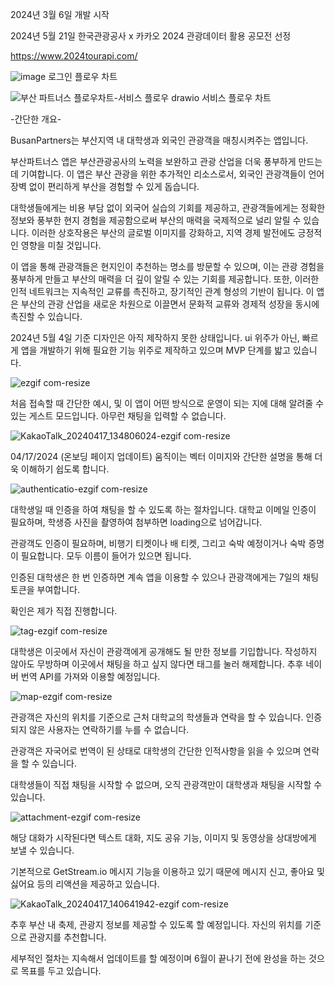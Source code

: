 2024년 3월 6일 개발 시작

2024년 5월 21일 한국관광공사 x 카카오 2024 관광데이터 활용 공모전 선정

https://www.2024tourapi.com/

![image](https://github.com/KWON-minseok5247/BusanPartners/assets/63951789/10a9ddcd-fefd-465e-9e6f-2e449d849ba6)
로그인 플로우 차트

![부산 파트너스 플로우차트-서비스 플로우 drawio](https://github.com/KWON-minseok5247/BusanPartners/assets/63951789/26916072-7c56-48bd-be23-e1388cb50497)
서비스 플로우 차트

-간단한 개요-

BusanPartners는 부산지역 내 대학생과 외국인 관광객을 매칭시켜주는 앱입니다.

부산파트너스 앱은 부산관광공사의 노력을 보완하고 관광 산업을 더욱 풍부하게 만드는 데 기여합니다. 이 앱은 부산 관광을 위한 추가적인 리소스로서, 외국인 관광객들이 언어 장벽 없이 편리하게 부산을 경험할 수 있게 돕습니다. 

대학생들에게는 비용 부담 없이 외국어 실습의 기회를 제공하고, 관광객들에게는 정확한 정보와 풍부한 현지 경험을 제공함으로써 부산의 매력을 국제적으로 널리 알릴 수 있습니다. 이러한 상호작용은 부산의 글로벌 이미지를 강화하고, 지역 경제 발전에도 긍정적인 영향을 미칠 것입니다. 

이 앱을 통해 관광객들은 현지인이 추천하는 명소를 방문할 수 있으며, 이는 관광 경험을 풍부하게 만들고 부산의 매력을 더 깊이 알릴 수 있는 기회를 제공합니다. 또한, 이러한 인적 네트워크는 지속적인 교류를 촉진하고, 장기적인 관계 형성의 기반이 됩니다. 이 앱은 부산의 관광 산업을 새로운 차원으로 이끌면서 문화적 교류와 경제적 성장을 동시에 촉진할 수 있습니다.




2024년 5월 4일 기준
디자인은 아직 제작하지 못한 상태입니다. ui 위주가 아닌, 빠르게 앱을 개발하기 위해 필요한 기능 위주로 제작하고 있으며 MVP 단계를 밟고 있습니다.

![ezgif com-resize](https://github.com/KWON-minseok5247/BusanPartners/assets/63951789/089516ab-2a08-470f-b110-cf9e60ebfba4)

처음 접속할 때 간단한 예시, 및 이 앱이 어떤 방식으로 운영이 되는 지에 대해 알려줄 수 있는 게스트 모드입니다. 아무런 채팅을 입력할 수 없습니다.


![KakaoTalk_20240417_134806024-ezgif com-resize](https://github.com/KWON-minseok5247/BusanPartners/assets/63951789/83c016c3-e0be-4bdd-94e9-67441151ee03)

04/17/2024 (온보딩 페이지 업데이트)
움직이는 벡터 이미지와 간단한 설명을 통해 더욱 이해하기 쉽도록 합니다.


![authenticatio-ezgif com-resize](https://github.com/KWON-minseok5247/BusanPartners/assets/63951789/36efdbf5-9993-4f14-94ab-88f8ec333c8a)

대학생일 때 인증을 하여 채팅을 할 수 있도록 하는 절차입니다. 대학교 이메일 인증이 필요하며, 학생증 사진을 촬영하여 첨부하면 loading으로 넘어갑니다.

관광객도 인증이 필요하며, 비행기 티켓이나 배 티켓, 그리고 숙박 예정이거나 숙박 증명이 필요합니다. 모두 이름이 들어가 있으면 됩니다. 

인증된 대학생은 한 번 인증하면 계속 앱을 이용할 수 있으나 관광객에게는 7일의 채팅 토큰을 부여합니다. 

확인은 제가 직접 진행합니다. 






![tag-ezgif com-resize](https://github.com/KWON-minseok5247/BusanPartners/assets/63951789/bde8d7d0-bd0c-4534-8f07-584a11f0f2fc)

대학생은 이곳에서 자신이 관광객에게 공개해도 될 만한 정보를 기입합니다. 작성하지 않아도 무방하며 이곳에서 채팅을 하고 싶지 않다면 태그를 눌러 해제합니다.
추후 네이버 번역 API를 가져와 이용할 예정입니다.







![map-ezgif com-resize](https://github.com/KWON-minseok5247/BusanPartners/assets/63951789/eef49096-0927-463c-9a08-ff802d922020)

관광객은 자신의 위치를 기준으로 근처 대학교의 학생들과 연락을 할 수 있습니다. 인증되지 않은 사용자는 연락하기를 누를 수 없습니다.

관광객은 자국어로 번역이 된 상태로 대학생의 간단한 인적사항을 읽을 수 있으며 연락을 할 수 있습니다.

대학생들이 직접 채팅을 시작할 수 없으며, 오직 관광객만이 대학생과 채팅을 시작할 수 있습니다.






![attachment-ezgif com-resize](https://github.com/KWON-minseok5247/BusanPartners/assets/63951789/bae9980c-7ee5-4de5-9669-bb54ef2e1a57)

해당 대화가 시작된다면 텍스트 대화, 지도 공유 기능, 이미지 및 동영상을 상대방에게 보낼 수 있습니다. 

기본적으로 GetStream.io 메시지 기능을 이용하고 있기 때문에 메시지 신고, 좋아요 및 싫어요 등의 리액션을 제공하고 있습니다.



![KakaoTalk_20240417_140641942-ezgif com-resize](https://github.com/KWON-minseok5247/BusanPartners/assets/63951789/c2cc3d21-06ae-4bb7-94ab-c5823b72ad6d)

추후 부산 내 축제, 관광지 정보를 제공할 수 있도록 할 예정입니다. 자신의 위치를 기준으로 관광지를 추천합니다.

세부적인 절차는 지속해서 업데이트를 할 예정이며 6월이 끝나기 전에 완성을 하는 것으로 목표를 두고 있습니다.
